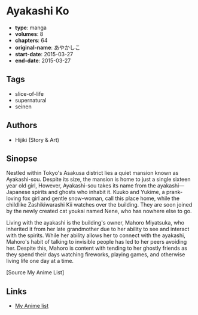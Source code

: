 # Ayakashi Ko

-   **type**: manga
-   **volumes**: 8
-   **chapters**: 64
-   **original-name**: あやかしこ
-   **start-date**: 2015-03-27
-   **end-date**: 2015-03-27

## Tags

-   slice-of-life
-   supernatural
-   seinen

## Authors

-   Hijiki (Story & Art)

## Sinopse

Nestled within Tokyo's Asakusa district lies a quiet mansion known as Ayakashi-sou. Despite its size, the mansion is home to just a single sixteen year old girl, However, Ayakashi-sou takes its name from the ayakashi— Japanese spirits and ghosts who inhabit it. Kuuko and Yukime, a prank-loving fox girl and gentle snow-woman, call this place home, while the childlike Zashikiwarashi Kii watches over the building. They are soon joined by the newly created cat youkai named Nene, who has nowhere else to go.

Living with the ayakashi is the building's owner, Mahoro Miyatsuka, who inherited it from her late grandmother due to her ability to see and interact with the spirits. While her ability allows her to connect with the ayakashi, Mahoro's habit of talking to invisible people has led to her peers avoiding her. Despite this, Mahoro is content with tending to her ghostly friends as they spend their days watching fireworks, playing games, and otherwise living life one day at a time.

[Source My Anime List]

## Links

-   [My Anime list](https://myanimelist.net/manga/95377/Ayakashi_Ko)

